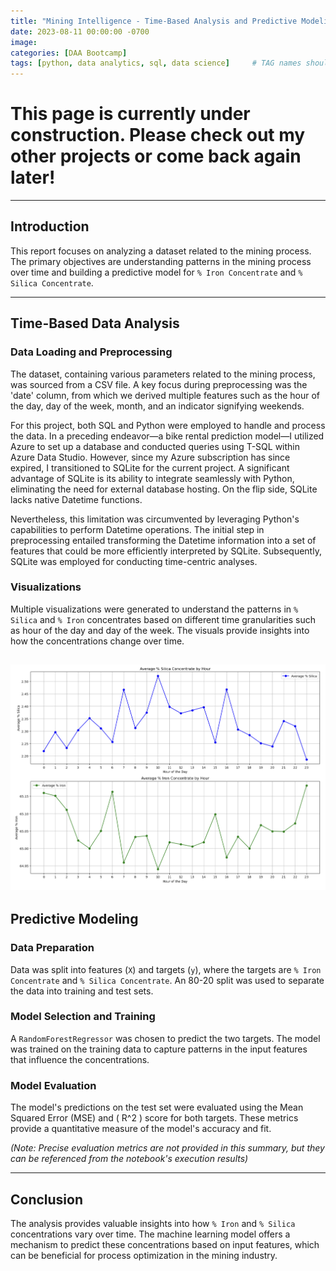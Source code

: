 ```yaml
---
title: "Mining Intelligence - Time-Based Analysis and Predictive Modeling"
date: 2023-08-11 00:00:00 -0700
image: 
categories: [DAA Bootcamp]
tags: [python, data analytics, sql, data science]     # TAG names should always be lowercase
---
```


# This page is currently under construction. Please check out my other projects or come back again later!
---

## Introduction

This report focuses on analyzing a dataset related to the mining process. The primary objectives are understanding patterns in the mining process over time and building a predictive model for `% Iron Concentrate` and `% Silica Concentrate`.

---

## Time-Based Data Analysis

### Data Loading and Preprocessing
The dataset, containing various parameters related to the mining process, was sourced from a CSV file. A key focus during preprocessing was the 'date' column, from which we derived multiple features such as the hour of the day, day of the week, month, and an indicator signifying weekends.

For this project, both SQL and Python were employed to handle and process the data. In a preceding endeavor—a bike rental prediction model—I utilized Azure to set up a database and conducted queries using T-SQL within Azure Data Studio. However, since my Azure subscription has since expired, I transitioned to SQLite for the current project. A significant advantage of SQLite is its ability to integrate seamlessly with Python, eliminating the need for external database hosting. On the flip side, SQLite lacks native Datetime functions.

Nevertheless, this limitation was circumvented by leveraging Python's capabilities to perform Datetime operations. The initial step in preprocessing entailed transforming the Datetime information into a set of features that could be more efficiently interpreted by SQLite. Subsequently, SQLite was employed for conducting time-centric analyses.


### Visualizations
Multiple visualizations were generated to understand the patterns in `% Silica` and `% Iron` concentrates based on different time granularities such as hour of the day and day of the week. The visuals provide insights into how the concentrations change over time.


![mining_hourly](/assets/images/mining_hourly.png)
---

## Predictive Modeling

### Data Preparation
Data was split into features (`X`) and targets (`y`), where the targets are `% Iron Concentrate` and `% Silica Concentrate`. An 80-20 split was used to separate the data into training and test sets.

### Model Selection and Training
A `RandomForestRegressor` was chosen to predict the two targets. The model was trained on the training data to capture patterns in the input features that influence the concentrations.

### Model Evaluation
The model's predictions on the test set were evaluated using the Mean Squared Error (MSE) and \( R^2 \) score for both targets. These metrics provide a quantitative measure of the model's accuracy and fit.

*(Note: Precise evaluation metrics are not provided in this summary, but they can be referenced from the notebook's execution results)*

---

## Conclusion
The analysis provides valuable insights into how `% Iron` and `% Silica` concentrations vary over time. The machine learning model offers a mechanism to predict these concentrations based on input features, which can be beneficial for process optimization in the mining industry.
